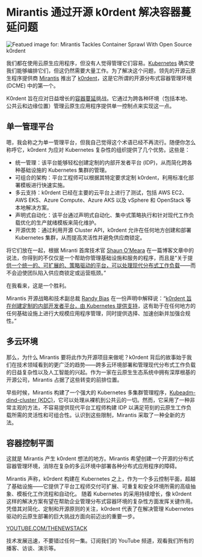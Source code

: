 # Mirantis 通过开源 k0rdent 解决容器蔓延问题
![Featued image for: Mirantis Tackles Container Sprawl With Open Source k0rdent](https://cdn.thenewstack.io/media/2025/02/717e87c6-kordent-1024x768.png)

我们都在使用云原生应用程序，但没有人觉得管理它们容易。[Kubernetes](https://thenewstack.io/kubernetes/) 确实使我们能够编排它们，但这仍然需要大量工作。为了解决这个问题，领先的开源云原生程序提供商 [Mirantis](https://www.mirantis.com/about/) 推出了 [k0rdent](https://github.com/Mirantis/project-2a-docs)，这是它所谓的开源分布式容器管理环境 (DCME) 中的第一个。

K0rdent 旨在应对日益增长的[容器蔓延](https://thenewstack.io/containers/)挑战。它通过为跨各种环境（包括本地、公共云和边缘位置）管理云原生应用程序提供单一控制点来实现这一点。

## 单一管理平台
嗯，我会称之为单一管理平台，但我自己觉得这个术语已经不再流行。随便你怎么称呼它，k0rdent 为应对 Kubernetes 复杂性的组织提供了几个优势。这些是：

- 统一管理：该平台能够轻松创建定制的内部开发者平台 (IDP)，从而简化跨各种基础设施的 Kubernetes 集群的管理。
- 可组合的架构：平台工程师可以根据其特定要求定制 k0rdent，利用标准化部署模板进行快速实施。
- 多云支持：k0rdent 已经在主要的云平台上进行了测试，包括 AWS EC2、AWS EKS、Azure Compute、Azure AKS 以及 vSphere 和 OpenStack 等本地解决方案。
- 声明式自动化：该平台通过声明式自动化、集中式策略执行和针对现代工作负载优化的生产就绪模板来简化维护。
- 开源优势：通过利用开源 Cluster API，k0rdent 允许在任何地方创建和部署 Kubernetes 集群，从而提高灵活性并避免供应商锁定。

将它们放在一起，根据 Miranti 首席技术官 [Shaun O’Meara](https://www.linkedin.com/in/shaun-omeara/) 在一篇博客文章中的说法，你得到的不仅仅是一个帮助你管理基础设施和服务的程序，而且是“关于提[供一个统一的、可扩展的、策略驱动的平台，可以处理现代分布式工作负载](https://www.mirantis.com/blog/announcing-k0rdent-a-new-era-of-kubernetes-native-distributed-container-management/)——而不会迫使团队陷入供应商锁定或运营瓶颈。”

在我看来，这是一个胜利。

Mirantis 开源战略和技术副总裁 [Randy Bias](https://ph.linkedin.com/in/randybias) 在一份声明中解释说：“[k0rdent 旨在创建定制的内部开发者平台，由 Kubernetes 提供支持](https://www.businesswire.com/news/home/20250206532790/en/Mirantis-Launches-Open-Source-Project-for-Platform-Engineering-that-Accelerates-Innovation-for-Modern-Distributed-Workloads)，这有助于在任何地方的任何基础设施上进行大规模应用程序管理，同时提供选择、加速创新并加强合规性。”

## 多云环境
那么，为什么 Mirantis 要将此作为开源项目来做呢？k0rdent 背后的故事始于我们在技术领域看到的更广泛的趋势——跨多云环境部署和管理现代分布式工作负载的日益复杂性以及人工智能的兴起。作为一家在云原生生态系统中拥有深厚根基的开源公司，Mirantis 占据了这些转变的前排位置。

早些时候，Mirantis 构建了一个强大的 Kubernetes 多集群管理程序，[Kubeadm-dind-cluster (KDC)](https://github.com/kubernetes-retired/kubeadm-dind-cluster)，它可以处理从裸机到公共云的一切。然而，它采用了一种非常主观的方法，不容易提供现代平台工程师构建 IDP 以满足苛刻的云原生工作负载所需的灵活性和可组合性。认识到这些限制，Mirantis 采取了一种全新的方法。

## 容器控制平面
这就是 Mirantis 产生 k0rdent 想法的地方。Mirantis 希望创建一个开源的分布式容器管理环境，消除在复杂的多云环境中部署各种分布式应用程序的障碍。

Mirantis 声称，k0rdent 构建在 Kubernetes 之上，作为一个多云控制平面，超越了基础设施——它提供了平台工程师交付可扩展、可重复和安全环境所需的高级抽象、模板化工作流程和自动化。
随着 Kubernetes 的采用持续增长，像 k0rdent 这样的解决方案有望在帮助企业管理分布式容器环境的复杂性方面发挥关键作用。凭借其对简化、定制和开源原则的关注，k0rdent 代表了在解决管理 Kubernetes 驱动的云原生部署的巨大挑战方面向前迈出的重要一步。

[YOUTUBE.COM/THENEWSTACK](https://youtube.com/thenewstack?sub_confirmation=1)

技术发展迅速，不要错过任何一集。订阅我们的 YouTube 频道，观看我们所有的播客、访谈、演示等。
